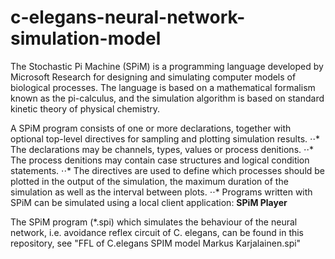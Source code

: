 # c-elegans-neural-network-simulation-model #

The Stochastic Pi Machine (SPiM) is a programming language developed by Microsoft Research for designing and simulating computer models of biological processes. The language is based on a mathematical formalism known as the pi-calculus, and the simulation algorithm is based on standard kinetic theory of physical chemistry.


A SPiM program consists of one or more declarations, together with optional top-level directives for sampling and plotting simulation results. 
⋅⋅* The declarations may be channels, types, values or process de nitions. 
⋅⋅* The process de nitions may contain case structures and logical condition statements. 
⋅⋅* The directives are used to de fine which processes should be plotted in the output of the simulation, the maximum duration of the simulation as well as the interval between plots.
⋅⋅* Programs written with SPiM can be simulated using a local client application: **SPiM Player**

The SPiM program (*.spi) which simulates the behaviour of the neural network, i.e. avoidance reflex circuit of C. elegans, can be found in this repository, see "FFL of C.elegans SPIM model Markus Karjalainen.spi"

